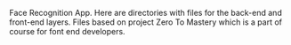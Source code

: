 Face Recognition App. Here are directories with files for the back-end and front-end layers. Files based on project Zero To Mastery which is a part of course for font end developers.   
